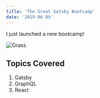 ```yaml
---
title: 'The Great Gatsby Bootcamp'
date: '2019-06-09'
---
```


I just launched a new bootcamp!

![Grass]('./blade-dawn-dew.jpg)

## Topics Covered

1. Gatsby
2. GraphQL
3. React
